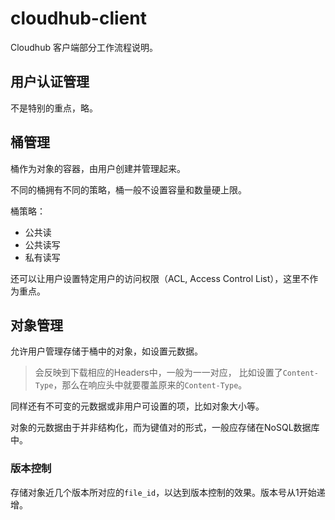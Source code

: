# cloudhub-client

Cloudhub 客户端部分工作流程说明。

## 用户认证管理
不是特别的重点，略。

## 桶管理
桶作为对象的容器，由用户创建并管理起来。

不同的桶拥有不同的策略，桶一般不设置容量和数量硬上限。

桶策略：
- 公共读
- 公共读写
- 私有读写

还可以让用户设置特定用户的访问权限（ACL, Access Control List），这里不作为重点。

## 对象管理
允许用户管理存储于桶中的对象，如设置元数据。
> 会反映到下载相应的Headers中，一般为一一对应，
> 比如设置了`Content-Type`，那么在响应头中就要覆盖原来的`Content-Type`。

同样还有不可变的元数据或非用户可设置的项，比如对象大小等。

对象的元数据由于并非结构化，而为键值对的形式，一般应存储在NoSQL数据库中。

### 版本控制
存储对象近几个版本所对应的`file_id`，以达到版本控制的效果。版本号从1开始递增。
